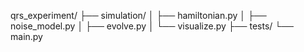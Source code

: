 qrs_experiment/
├── simulation/
│   ├── hamiltonian.py
│   ├── noise_model.py
│   ├── evolve.py
│   └── visualize.py
├── tests/
└── main.py
